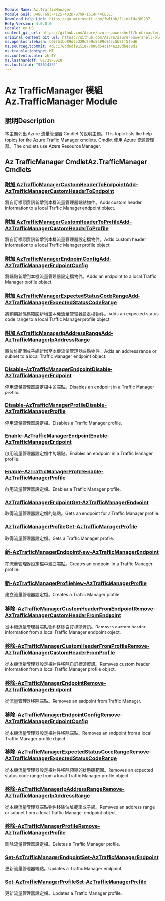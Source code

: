 ```yaml
---
Module Name: Az.TrafficManager
Module Guid: D48CF693-4125-4D2D-8790-1514F44CE325
Download Help Link: https://go.microsoft.com/fwlink/?LinkId=280237
Help Version: 4.0.0.0
Locale: en-US
content_git_url: https://github.com/Azure/azure-powershell/blob/master/src/TrafficManager/TrafficManager/help/Az.TrafficManager.md
original_content_git_url: https://github.com/Azure/azure-powershell/blob/master/src/TrafficManager/TrafficManager/help/Az.TrafficManager.md
ms.openlocfilehash: b9b7b1bd89d6c329c2e9c5599e855c5b5ff5fed6
ms.sourcegitcommit: 4d2c178cd6df9151877b08d54c1f4a228dbec9d1
ms.translationtype: MT
ms.contentlocale: zh-TW
ms.lasthandoff: 01/29/2020
ms.locfileid: "93614353"
---
```

# <span data-ttu-id="88339-101">Az TrafficManager 模組</span><span class="sxs-lookup"><span data-stu-id="88339-101">Az.TrafficManager Module</span></span>
## <span data-ttu-id="88339-102">說明</span><span class="sxs-lookup"><span data-stu-id="88339-102">Description</span></span>
<span data-ttu-id="88339-103">本主題列出 Azure 流量管理器 Cmdlet 的說明主題。</span><span class="sxs-lookup"><span data-stu-id="88339-103">This topic lists the help topics for the Azure Traffic Manager cmdlets.</span></span> <span data-ttu-id="88339-104">Cmdlet 使用 Azure 資源管理器。</span><span class="sxs-lookup"><span data-stu-id="88339-104">The cmdlets use Azure Resource Manager.</span></span>

## <span data-ttu-id="88339-105">Az TrafficManager Cmdlet</span><span class="sxs-lookup"><span data-stu-id="88339-105">Az.TrafficManager Cmdlets</span></span>
### [<span data-ttu-id="88339-106">附加 AzTrafficManagerCustomHeaderToEndpoint</span><span class="sxs-lookup"><span data-stu-id="88339-106">Add-AzTrafficManagerCustomHeaderToEndpoint</span></span>](Add-AzTrafficManagerCustomHeaderToEndpoint.md)
<span data-ttu-id="88339-107">將自訂標頭資訊新增到本機流量管理器端點物件。</span><span class="sxs-lookup"><span data-stu-id="88339-107">Adds custom header information to a local Traffic Manager endpoint object.</span></span>

### [<span data-ttu-id="88339-108">附加 AzTrafficManagerCustomHeaderToProfile</span><span class="sxs-lookup"><span data-stu-id="88339-108">Add-AzTrafficManagerCustomHeaderToProfile</span></span>](Add-AzTrafficManagerCustomHeaderToProfile.md)
<span data-ttu-id="88339-109">將自訂標頭資訊新增到本機流量管理器設定檔物件。</span><span class="sxs-lookup"><span data-stu-id="88339-109">Adds custom header information to a local Traffic Manager profile object.</span></span>

### [<span data-ttu-id="88339-110">附加 AzTrafficManagerEndpointConfig</span><span class="sxs-lookup"><span data-stu-id="88339-110">Add-AzTrafficManagerEndpointConfig</span></span>](Add-AzTrafficManagerEndpointConfig.md)
<span data-ttu-id="88339-111">將端點新增到本機流量管理器設定檔物件。</span><span class="sxs-lookup"><span data-stu-id="88339-111">Adds an endpoint to a local Traffic Manager profile object.</span></span>

### [<span data-ttu-id="88339-112">附加 AzTrafficManagerExpectedStatusCodeRange</span><span class="sxs-lookup"><span data-stu-id="88339-112">Add-AzTrafficManagerExpectedStatusCodeRange</span></span>](Add-AzTrafficManagerExpectedStatusCodeRange.md)
<span data-ttu-id="88339-113">將預期狀態碼範圍新增至本機流量管理器設定檔物件。</span><span class="sxs-lookup"><span data-stu-id="88339-113">Adds an expected status code range to a local Traffic Manager profile object.</span></span>

### [<span data-ttu-id="88339-114">附加 AzTrafficManagerIpAddressRange</span><span class="sxs-lookup"><span data-stu-id="88339-114">Add-AzTrafficManagerIpAddressRange</span></span>](Add-AzTrafficManagerIpAddressRange.md)
<span data-ttu-id="88339-115">將位址範圍或子網新增至本機流量管理器端點物件。</span><span class="sxs-lookup"><span data-stu-id="88339-115">Adds an address range or subnet to a local Traffic Manager endpoint object.</span></span>

### [<span data-ttu-id="88339-116">Disable-AzTrafficManagerEndpoint</span><span class="sxs-lookup"><span data-stu-id="88339-116">Disable-AzTrafficManagerEndpoint</span></span>](Disable-AzTrafficManagerEndpoint.md)
<span data-ttu-id="88339-117">停用流量管理器設定檔中的端點。</span><span class="sxs-lookup"><span data-stu-id="88339-117">Disables an endpoint in a Traffic Manager profile.</span></span>

### [<span data-ttu-id="88339-118">Disable-AzTrafficManagerProfile</span><span class="sxs-lookup"><span data-stu-id="88339-118">Disable-AzTrafficManagerProfile</span></span>](Disable-AzTrafficManagerProfile.md)
<span data-ttu-id="88339-119">停用流量管理器設定檔。</span><span class="sxs-lookup"><span data-stu-id="88339-119">Disables a Traffic Manager profile.</span></span>

### [<span data-ttu-id="88339-120">Enable-AzTrafficManagerEndpoint</span><span class="sxs-lookup"><span data-stu-id="88339-120">Enable-AzTrafficManagerEndpoint</span></span>](Enable-AzTrafficManagerEndpoint.md)
<span data-ttu-id="88339-121">啟用流量管理器設定檔中的端點。</span><span class="sxs-lookup"><span data-stu-id="88339-121">Enables an endpoint in a Traffic Manager profile.</span></span>

### [<span data-ttu-id="88339-122">Enable-AzTrafficManagerProfile</span><span class="sxs-lookup"><span data-stu-id="88339-122">Enable-AzTrafficManagerProfile</span></span>](Enable-AzTrafficManagerProfile.md)
<span data-ttu-id="88339-123">啟用流量管理器設定檔。</span><span class="sxs-lookup"><span data-stu-id="88339-123">Enables a Traffic Manager profile.</span></span>

### [<span data-ttu-id="88339-124">AzTrafficManagerEndpoint</span><span class="sxs-lookup"><span data-stu-id="88339-124">Get-AzTrafficManagerEndpoint</span></span>](Get-AzTrafficManagerEndpoint.md)
<span data-ttu-id="88339-125">取得流量管理器設定檔的端點。</span><span class="sxs-lookup"><span data-stu-id="88339-125">Gets an endpoint for a Traffic Manager profile.</span></span>

### [<span data-ttu-id="88339-126">AzTrafficManagerProfile</span><span class="sxs-lookup"><span data-stu-id="88339-126">Get-AzTrafficManagerProfile</span></span>](Get-AzTrafficManagerProfile.md)
<span data-ttu-id="88339-127">取得流量管理器設定檔。</span><span class="sxs-lookup"><span data-stu-id="88339-127">Gets a Traffic Manager profile.</span></span>

### [<span data-ttu-id="88339-128">新-AzTrafficManagerEndpoint</span><span class="sxs-lookup"><span data-stu-id="88339-128">New-AzTrafficManagerEndpoint</span></span>](New-AzTrafficManagerEndpoint.md)
<span data-ttu-id="88339-129">在流量管理器設定檔中建立端點。</span><span class="sxs-lookup"><span data-stu-id="88339-129">Creates an endpoint in a Traffic Manager profile.</span></span>

### [<span data-ttu-id="88339-130">新-AzTrafficManagerProfile</span><span class="sxs-lookup"><span data-stu-id="88339-130">New-AzTrafficManagerProfile</span></span>](New-AzTrafficManagerProfile.md)
<span data-ttu-id="88339-131">建立流量管理器設定檔。</span><span class="sxs-lookup"><span data-stu-id="88339-131">Creates a Traffic Manager profile.</span></span>

### [<span data-ttu-id="88339-132">移除-AzTrafficManagerCustomHeaderFromEndpoint</span><span class="sxs-lookup"><span data-stu-id="88339-132">Remove-AzTrafficManagerCustomHeaderFromEndpoint</span></span>](Remove-AzTrafficManagerCustomHeaderFromEndpoint.md)
<span data-ttu-id="88339-133">從本機流量管理器端點物件移除自訂標頭資訊。</span><span class="sxs-lookup"><span data-stu-id="88339-133">Removes custom header information from a local Traffic Manager endpoint object.</span></span>

### [<span data-ttu-id="88339-134">移除-AzTrafficManagerCustomHeaderFromProfile</span><span class="sxs-lookup"><span data-stu-id="88339-134">Remove-AzTrafficManagerCustomHeaderFromProfile</span></span>](Remove-AzTrafficManagerCustomHeaderFromProfile.md)
<span data-ttu-id="88339-135">從本機流量管理器設定檔物件移除自訂標頭資訊。</span><span class="sxs-lookup"><span data-stu-id="88339-135">Removes custom header information from a local Traffic Manager profile object.</span></span>

### [<span data-ttu-id="88339-136">移除-AzTrafficManagerEndpoint</span><span class="sxs-lookup"><span data-stu-id="88339-136">Remove-AzTrafficManagerEndpoint</span></span>](Remove-AzTrafficManagerEndpoint.md)
<span data-ttu-id="88339-137">從流量管理器移除端點。</span><span class="sxs-lookup"><span data-stu-id="88339-137">Removes an endpoint from Traffic Manager.</span></span>

### [<span data-ttu-id="88339-138">移除-AzTrafficManagerEndpointConfig</span><span class="sxs-lookup"><span data-stu-id="88339-138">Remove-AzTrafficManagerEndpointConfig</span></span>](Remove-AzTrafficManagerEndpointConfig.md)
<span data-ttu-id="88339-139">從本機流量管理器設定檔物件移除端點。</span><span class="sxs-lookup"><span data-stu-id="88339-139">Removes an endpoint from a local Traffic Manager profile object.</span></span>

### [<span data-ttu-id="88339-140">移除-AzTrafficManagerExpectedStatusCodeRange</span><span class="sxs-lookup"><span data-stu-id="88339-140">Remove-AzTrafficManagerExpectedStatusCodeRange</span></span>](Remove-AzTrafficManagerExpectedStatusCodeRange.md)
<span data-ttu-id="88339-141">從本機流量管理器設定檔物件移除預期的狀態碼範圍。</span><span class="sxs-lookup"><span data-stu-id="88339-141">Removes an expected status code range from a local Traffic Manager profile object.</span></span>

### [<span data-ttu-id="88339-142">移除-AzTrafficManagerIpAddressRange</span><span class="sxs-lookup"><span data-stu-id="88339-142">Remove-AzTrafficManagerIpAddressRange</span></span>](Remove-AzTrafficManagerIpAddressRange.md)
<span data-ttu-id="88339-143">從本機流量管理器端點物件移除位址範圍或子網。</span><span class="sxs-lookup"><span data-stu-id="88339-143">Removes an address range or subnet from a local Traffic Manager endpoint object.</span></span>

### [<span data-ttu-id="88339-144">移除-AzTrafficManagerProfile</span><span class="sxs-lookup"><span data-stu-id="88339-144">Remove-AzTrafficManagerProfile</span></span>](Remove-AzTrafficManagerProfile.md)
<span data-ttu-id="88339-145">刪除流量管理器設定檔。</span><span class="sxs-lookup"><span data-stu-id="88339-145">Deletes a Traffic Manager profile.</span></span>

### [<span data-ttu-id="88339-146">Set-AzTrafficManagerEndpoint</span><span class="sxs-lookup"><span data-stu-id="88339-146">Set-AzTrafficManagerEndpoint</span></span>](Set-AzTrafficManagerEndpoint.md)
<span data-ttu-id="88339-147">更新流量管理器端點。</span><span class="sxs-lookup"><span data-stu-id="88339-147">Updates a Traffic Manager endpoint.</span></span>

### [<span data-ttu-id="88339-148">Set-AzTrafficManagerProfile</span><span class="sxs-lookup"><span data-stu-id="88339-148">Set-AzTrafficManagerProfile</span></span>](Set-AzTrafficManagerProfile.md)
<span data-ttu-id="88339-149">更新流量管理器設定檔。</span><span class="sxs-lookup"><span data-stu-id="88339-149">Updates a Traffic Manager profile.</span></span>

